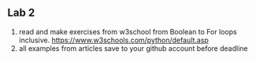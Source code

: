 ## Lab 2

1. read and make exercises from w3school from Boolean to For loops inclusive. https://www.w3schools.com/python/default.asp
2. all examples from articles save to your github account before deadline

